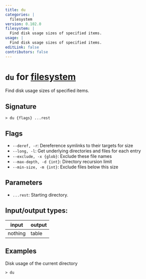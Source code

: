 ```yaml
---
title: du
categories: |
  filesystem
version: 0.102.0
filesystem: |
  Find disk usage sizes of specified items.
usage: |
  Find disk usage sizes of specified items.
editLink: false
contributors: false
---
```

<!-- This file is automatically generated. Please edit the command in https://github.com/nushell/nushell instead. -->

# `du` for [filesystem](/commands/categories/filesystem.md)

<div class='command-title'>Find disk usage sizes of specified items.</div>

## Signature

```> du {flags} ...rest```

## Flags

 -  `--deref, -r`: Dereference symlinks to their targets for size
 -  `--long, -l`: Get underlying directories and files for each entry
 -  `--exclude, -x {glob}`: Exclude these file names
 -  `--max-depth, -d {int}`: Directory recursion limit
 -  `--min-size, -m {int}`: Exclude files below this size

## Parameters

 -  `...rest`: Starting directory.


## Input/output types:

| input   | output |
| ------- | ------ |
| nothing | table  |

## Examples

Disk usage of the current directory
```nu
> du

```
